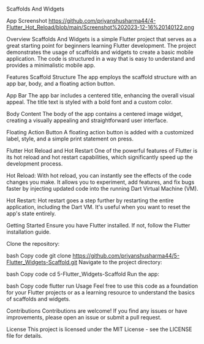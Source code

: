 Scaffolds And Widgets

App Screenshot
https://github.com/priyanshusharma44/4-Flutter_Hot_Reload/blob/main/Screenshot%202023-12-16%20140122.png

Overview
Scaffolds And Widgets is a simple Flutter project that serves as a great starting point for beginners learning Flutter development. The project demonstrates the usage of scaffolds and widgets to create a basic mobile application. The code is structured in a way that is easy to understand and provides a minimalistic mobile app.

Features
Scaffold Structure
The app employs the scaffold structure with an app bar, body, and a floating action button.

App Bar
The app bar includes a centered title, enhancing the overall visual appeal. The title text is styled with a bold font and a custom color.

Body Content
The body of the app contains a centered image widget, creating a visually appealing and straightforward user interface.

Floating Action Button
A floating action button is added with a customized label, style, and a simple print statement on press.

Flutter Hot Reload and Hot Restart
One of the powerful features of Flutter is its hot reload and hot restart capabilities, which significantly speed up the development process.

Hot Reload: With hot reload, you can instantly see the effects of the code changes you make. It allows you to experiment, add features, and fix bugs faster by injecting updated code into the running Dart Virtual Machine (VM).

Hot Restart: Hot restart goes a step further by restarting the entire application, including the Dart VM. It's useful when you want to reset the app's state entirely.

Getting Started
Ensure you have Flutter installed. If not, follow the Flutter installation guide.

Clone the repository:

bash
Copy code
git clone https://github.com/priyanshusharma44/5-Flutter_Widgets-Scaffold.git
Navigate to the project directory:

bash
Copy code
cd 5-Flutter_Widgets-Scaffold
Run the app:

bash
Copy code
flutter run
Usage
Feel free to use this code as a foundation for your Flutter projects or as a learning resource to understand the basics of scaffolds and widgets.

Contributions
Contributions are welcome! If you find any issues or have improvements, please open an issue or submit a pull request.

License
This project is licensed under the MIT License - see the LICENSE file for details.
